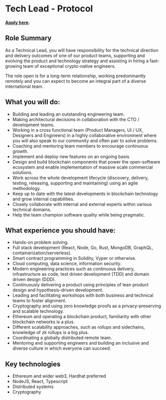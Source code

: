 # Tech Lead - Protocol
**[Apply here](https://boards.greenhouse.io/bosonprotocol/jobs/4509933003).**

## Role Summary

As a Technical Lead, you will have responsibility for the technical direction and delivery outcomes of one of our product teams, supporting and evolving the product and technology strategy and assisting in hiring a fast-growing team of exceptional crypto-native engineers.

The role open is for a long-term relationship, working predominantly remotely and you can expect to become an integral part of a diverse international team.

 

## What you will do:

* Building and leading an outstanding engineering team.
* Making architectural decisions in collaboration with the CTO / development teams.
* Working in a cross functional team (Product Managers, UI / UX, Designers and Engineers) in a highly collaborative environment where you will also speak to our community and often pair to solve problems.
* Coaching and mentoring team members to encourage continuous growth.
* Implement and deploy new features on an ongoing basis.
* Design and build blockchain components that power the open-software ecosystem and enable implementation of massive scale commercial solutions.
* Work across the whole development lifecycle (discovery, delivery, testing, releasing, supporting and maintaining) using an agile methodology.
* Keep up to date with the latest developments in blockchain technology and grow internal capabilities.
* Closely collaborate with internal and external experts within various technical domains.
* Help the team champion software quality while being pragmatic.
 

## What experience you should have:

* Hands-on problem solving.
* Full stack development (React, Node, Go, Rust, MongoDB, GraphQL, containerization/serverless).
* Smart contract programming in Solidity, Vyper or otherwise.
* Cloud computing, data science, information security.
* Modern engineering practices such as continuous delivery, infrastructure as code, test driven development (TDD) and domain driven design (DDD).
* Continuously delivering a product using principles of lean product design and hypothesis-driven development.
* Leading and facilitating workshops with both business and technical teams to foster alignment.
* Cryptography and using zero knowledge proofs as a privacy-preserving and scalable technology.
* Ethereum and operating a blockchain product, familiarity with other blockchain networks is a plus.
* Different scalability approaches, such as rollups and sidechains, knowledge of zk rollups is a big plus.
* Coordinating a globally distributed remote team.
* Mentoring and supporting engineers and building an inclusive and diverse culture in which everyone can succeed.
 

## Key technologies 

* Ethereum and wider web3, Hardhat preferred
* NodeJS, React, Typescript
* Distributed systems
* Cryptography
